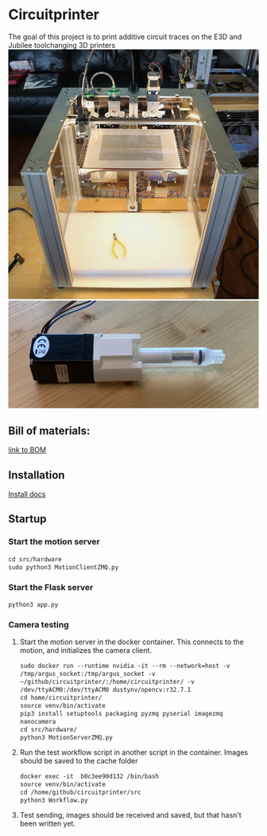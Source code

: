 # Circuitprinter
The goal of this project is to print additive circuit traces on the E3D and Jubilee toolchanging 3D printers
![E3D toolchanger with printed UV material](Documentation/media/E3D_lit_up_printing.jpeg) 
![Latest extruder revision](Documentation/media/IMG_5449.jpeg) 



## Bill of materials: 
<a href="https://docs.google.com/spreadsheets/d/1qsuu0mqhYLWQeWLX05LpEEylz75LFKVL712LdSZb1z4/edit?usp=sharing">link to BOM</a>


## Installation
[Install docs](https://github.com/npretor/circuitprinter/tree/main/src#installation)

## Startup 
### Start the motion server 
```
cd src/hardware
sudo python3 MotionClientZMQ.py
```

### Start the Flask server 
```
python3 app.py 
```


### Camera testing 
1. Start the motion server in the docker container. This connects to the motion, and initializes the camera client. 
    ```
    sudo docker run --runtime nvidia -it --rm --network=host -v /tmp/argus_socket:/tmp/argus_socket -v ~/github/circuitprinter/:/home/circuitprinter/ -v /dev/ttyACM0:/dev/ttyACM0 dustynv/opencv:r32.7.1
    cd home/circuitprinter/
    source venv/bin/activate
    pip3 install setuptools packaging pyzmq pyserial imagezmq nanocamera 
    cd src/hardware/
    python3 MotionServerZMQ.py 
    ```
2. Run the test workflow script in another script in the container. Images should be saved to the cache folder 
    
    ```
    docker exec -it  b0c3ee90d132 /bin/bash
    source venv/bin/activate 
    cd /home/github/circuitprinter/src
    python3 Workflow.py 
    ```
3. Test sending, images should be received and saved, but that hasn't been written yet. 